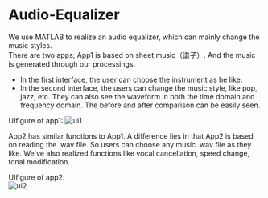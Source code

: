 # Audio-Equalizer
We use MATLAB to realize an audio equalizer, which can mainly change the music styles.  
There are two apps; App1 is based on sheet music（谱子）. And the music is generated through our processings.
* In the first interface, the user can choose the instrument as he like. 
* In the second interface, the users can change the music style, like pop, jazz, etc. They can also see the waveform in both the time domain and frequency domain. The before and after comparison can be easily seen.   

UIfigure of app1:
![ui1](https://upload-images.jianshu.io/upload_images/13964980-cbeaf98662fd66b6.png?imageMogr2/auto-orient/strip%7CimageView2/2/w/1240)   

App2 has similar functions to App1. A difference lies in that App2 is based on reading the .wav file. So users can choose any music .wav file as they like. We've also realized functions like vocal cancellation, speed change, tonal modification.   

UIfigure of app2:   
![ui2](https://upload-images.jianshu.io/upload_images/13964980-39f6dfe6075c4caf.png?imageMogr2/auto-orient/strip%7CimageView2/2/w/1240)

